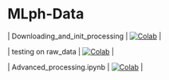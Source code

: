 # MLph-Data


| Downloading_and_init_processing |  [![Colab](https://colab.research.google.com/assets/colab-badge.svg)](https://colab.research.google.com/github/MachineLearninginPhysics-TextAnalysis/milestone1-data-preparation/blob/main/Downloading_and_init_processing.ipynb) |

| testing on raw_data |  [![Colab](https://colab.research.google.com/assets/colab-badge.svg)](https://colab.research.google.com/drive/1gabgBjMvQJJJaHYE3W-QuX8PyxtnBtmy?usp=sharing) |

| Advanced_processing.ipynb |  [![Colab](https://colab.research.google.com/assets/colab-badge.svg)](https://colab.research.google.com/github/MachineLearninginPhysics-TextAnalysis/milestone1-data-preparation/blob/main/Advanced_processing.ipynb.ipynb) |
